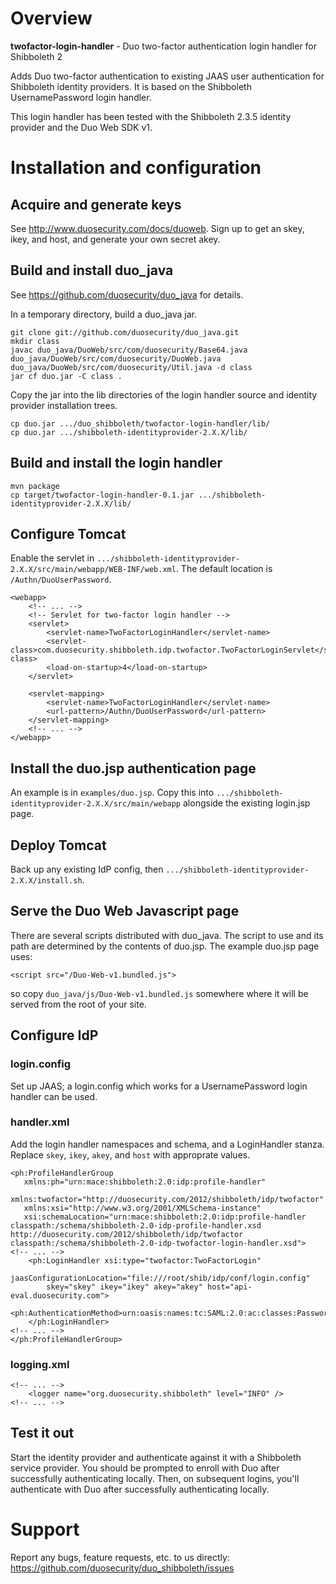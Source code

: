 # Overview

**twofactor-login-handler** - Duo two-factor authentication login handler for
Shibboleth 2

Adds Duo two-factor authentication to existing JAAS user authentication for
Shibboleth identity providers.  It is based on the Shibboleth UsernamePassword
login handler.

This login handler has been tested with the Shibboleth 2.3.5 identity provider
and the Duo Web SDK v1.

# Installation and configuration

## Acquire and generate keys

See <http://www.duosecurity.com/docs/duoweb>.  Sign up to get an skey, ikey, and
host, and generate your own secret akey.

## Build and install duo_java

See <https://github.com/duosecurity/duo_java> for details.

In a temporary directory, build a duo_java jar.

    git clone git://github.com/duosecurity/duo_java.git
    mkdir class
    javac duo_java/DuoWeb/src/com/duosecurity/Base64.java duo_java/DuoWeb/src/com/duosecurity/DuoWeb.java duo_java/DuoWeb/src/com/duosecurity/Util.java -d class
    jar cf duo.jar -C class .
        
Copy the jar into the lib directories of the login handler source and 
identity provider installation trees.

    cp duo.jar .../duo_shibboleth/twofactor-login-handler/lib/
    cp duo.jar .../shibboleth-identityprovider-2.X.X/lib/
        
## Build and install the login handler

    mvn package
    cp target/twofactor-login-handler-0.1.jar .../shibboleth-identityprovider-2.X.X/lib/
        
## Configure Tomcat

Enable the servlet in `.../shibboleth-identityprovider-2.X.X/src/main/webapp/WEB-INF/web.xml`.
The default location is `/Authn/DuoUserPassword`.

    <webapp>
        <!-- ... -->    
        <!-- Servlet for two-factor login handler -->
        <servlet>
            <servlet-name>TwoFactorLoginHandler</servlet-name>
            <servlet-class>com.duosecurity.shibboleth.idp.twofactor.TwoFactorLoginServlet</servlet-class>
            <load-on-startup>4</load-on-startup>
        </servlet>

        <servlet-mapping>
            <servlet-name>TwoFactorLoginHandler</servlet-name>
            <url-pattern>/Authn/DuoUserPassword</url-pattern>
        </servlet-mapping>
        <!-- ... -->    
    </webapp>
        
## Install the duo.jsp authentication page

An example is in `examples/duo.jsp`.  Copy this into
`.../shibboleth-identityprovider-2.X.X/src/main/webapp` alongside the existing login.jsp page.

## Deploy Tomcat

Back up any existing IdP config, then `.../shibboleth-identityprovider-2.X.X/install.sh`.

## Serve the Duo Web Javascript page

There are several scripts distributed with duo_java.  The script to use and
its path are determined by the contents of duo.jsp.  The example duo.jsp page
uses:

    <script src="/Duo-Web-v1.bundled.js">

so copy `duo_java/js/Duo-Web-v1.bundled.js` somewhere where it will be served
from the root of your site.

## Configure IdP

### login.config

Set up JAAS; a login.config which works for a UsernamePassword login handler
can be used.

### handler.xml

Add the login handler namespaces and schema, and a LoginHandler stanza.
Replace `skey`, `ikey`, `akey`, and `host` with approprate values.

    <ph:ProfileHandlerGroup
       xmlns:ph="urn:mace:shibboleth:2.0:idp:profile-handler"
       xmlns:twofactor="http://duosecurity.com/2012/shibboleth/idp/twofactor"
       xmlns:xsi="http://www.w3.org/2001/XMLSchema-instance" 
       xsi:schemaLocation="urn:mace:shibboleth:2.0:idp:profile-handler classpath:/schema/shibboleth-2.0-idp-profile-handler.xsd http://duosecurity.com/2012/shibboleth/idp/twofactor classpath:/schema/shibboleth-2.0-idp-twofactor-login-handler.xsd">
    <!-- ... -->
        <ph:LoginHandler xsi:type="twofactor:TwoFactorLogin" 
            jaasConfigurationLocation="file:///root/shib/idp/conf/login.config"
            skey="skey" ikey="ikey" akey="akey" host="api-eval.duosecurity.com">
            <ph:AuthenticationMethod>urn:oasis:names:tc:SAML:2.0:ac:classes:PasswordProtectedTransport</ph:AuthenticationMethod>
        </ph:LoginHandler>
    <!-- ... -->
    </ph:ProfileHandlerGroup>
        
### logging.xml

    <!-- ... -->
        <logger name="org.duosecurity.shibboleth" level="INFO" />
    <!-- ... -->

## Test it out

Start the identity provider and authenticate against it with a
Shibboleth service provider.  You should be prompted to enroll with
Duo after successfully authenticating locally.  Then, on subsequent
logins, you'll authenticate with Duo after successfully authenticating
locally.

# Support

Report any bugs, feature requests, etc. to us directly:
<https://github.com/duosecurity/duo_shibboleth/issues>
